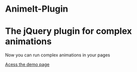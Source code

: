 Animelt-Plugin
==============

# The jQuery plugin for complex animations
Now you can run complex animations in your pages

[Acess the demo page](http://grsabreu.github.com/Animelt-Plugin) 
